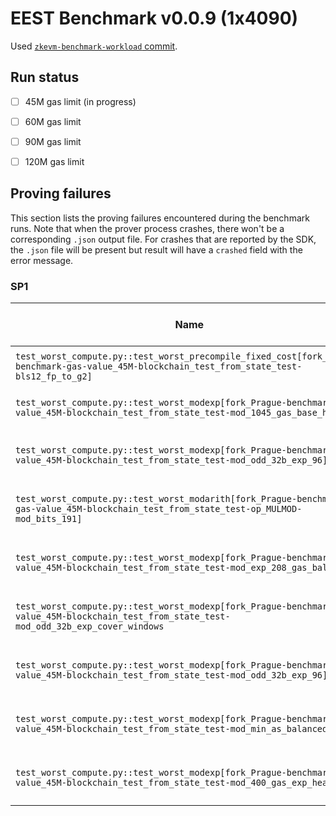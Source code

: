 # EEST Benchmark v0.0.9 (1x4090)

Used [`zkevm-benchmark-workload` commit](https://github.com/eth-act/zkevm-benchmark-workload/tree/d2bbf1e8750064a3deae32eb61434bccfbd11ee8).

## Run status
- [ ] 45M gas limit (in progress)
- [ ] 60M gas limit
- [ ] 90M gas limit
- [ ] 120M gas limit


## Proving failures

This section lists the proving failures encountered during the benchmark runs. Note that when the prover process 
crashes, there won't be a corresponding `.json` output file. For crashes that are reported by the SDK, the `.json` 
file will be present but result will have a `crashed` field with the error message.


### SP1
| Name | Lowest Gas Limit | Error |
| ---- | --------- | ----- |
| `test_worst_compute.py::test_worst_precompile_fixed_cost[fork_Prague-benchmark-gas-value_45M-blockchain_test_from_state_test-bls12_fp_to_g2]` | 45M | SDK reported failure |
| `test_worst_compute.py::test_worst_modexp[fork_Prague-benchmark-gas-value_45M-blockchain_test_from_state_test-mod_1045_gas_base_heavy]` | 45M | SDK reported failure |
| `test_worst_compute.py::test_worst_modexp[fork_Prague-benchmark-gas-value_45M-blockchain_test_from_state_test-mod_odd_32b_exp_96]` | 45M | Host process crashed OOM |
| `test_worst_compute.py::test_worst_modarith[fork_Prague-benchmark-gas-value_45M-blockchain_test_from_state_test-op_MULMOD-mod_bits_191]` | 45M | Host machine crashed OOM |
| `test_worst_compute.py::test_worst_modexp[fork_Prague-benchmark-gas-value_45M-blockchain_test_from_state_test-mod_exp_208_gas_balanced]` | 45M | Host process crashed OOM |
| `test_worst_compute.py::test_worst_modexp[fork_Prague-benchmark-gas-value_45M-blockchain_test_from_state_test-mod_odd_32b_exp_cover_windows` | 45M | Host process crashed OOM |
| `test_worst_compute.py::test_worst_modexp[fork_Prague-benchmark-gas-value_45M-blockchain_test_from_state_test-mod_odd_32b_exp_96]` | 45M | Host process crashed OOM |
| `test_worst_compute.py::test_worst_modexp[fork_Prague-benchmark-gas-value_45M-blockchain_test_from_state_test-mod_min_as_balanced]` | 45M | Host process crashed OOM |
| `test_worst_compute.py::test_worst_modexp[fork_Prague-benchmark-gas-value_45M-blockchain_test_from_state_test-mod_400_gas_exp_heavy]` | 45M | Host process crashed OOM |